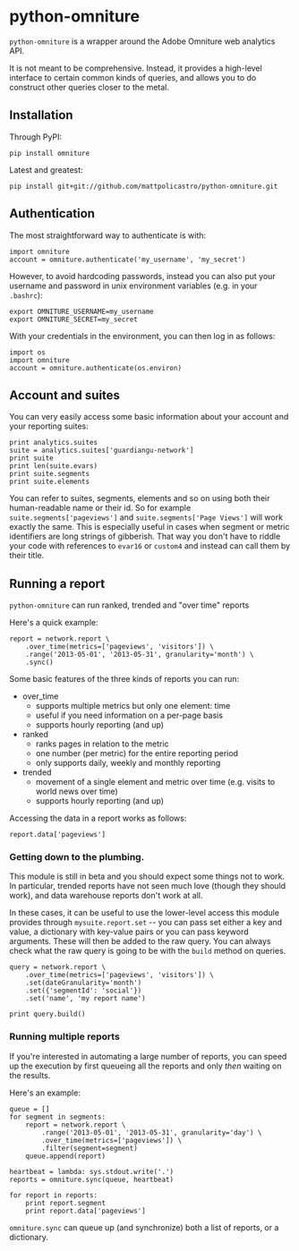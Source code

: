 # python-omniture

`python-omniture` is a wrapper around the Adobe Omniture web analytics API.

It is not meant to be comprehensive. Instead, it provides a high-level interface
to certain common kinds of queries, and allows you to do construct other queries
closer to the metal.

## Installation

Through PyPI:

    pip install omniture

Latest and greatest:

    pip install git+git://github.com/mattpolicastro/python-omniture.git

## Authentication

The most straightforward way to authenticate is with:

    import omniture
    account = omniture.authenticate('my_username', 'my_secret')

However, to avoid hardcoding passwords, instead you can also put your username
and password in unix environment variables (e.g. in your `.bashrc`):

    export OMNITURE_USERNAME=my_username
    export OMNITURE_SECRET=my_secret

With your credentials in the environment, you can then log in as follows:

    import os
    import omniture
    account = omniture.authenticate(os.environ)

## Account and suites

You can very easily access some basic information about your account and your
reporting suites:

    print analytics.suites
    suite = analytics.suites['guardiangu-network']
    print suite
    print len(suite.evars)
    print suite.segments
    print suite.elements

You can refer to suites, segments, elements and so on using both their
human-readable name or their id. So for example `suite.segments['pageviews']` and `suite.segments['Page Views']` will work exactly the same. This is especially useful in cases when segment or metric identifiers are long strings of gibberish. That way you don't have to riddle your code with references to `evar16` or `custom4` and instead can call them by their title.

## Running a report

`python-omniture` can run ranked, trended and "over time" reports

Here's a quick example:

    report = network.report \
        .over_time(metrics=['pageviews', 'visitors']) \
        .range('2013-05-01', '2013-05-31', granularity='month') \
        .sync()

Some basic features of the three kinds of reports you can run:

* over_time
  * supports multiple metrics but only one element: time
  * useful if you need information on a per-page basis
  * supports hourly reporting (and up)
* ranked
  * ranks pages in relation to the metric
  * one number (per metric) for the entire reporting period
  * only supports daily, weekly and monthly reporting
* trended
  * movement of a single element and metric over time (e.g. visits to world news over time)
  * supports hourly reporting (and up)

Accessing the data in a report works as follows:

    report.data['pageviews']

### Getting down to the plumbing.

This module is still in beta and you should expect some things not to work. In particular, trended reports have not seen much love (though they should work), and data warehouse reports don't work at all.

In these cases, it can be useful to use the lower-level access this module provides through `mysuite.report.set` -- you can pass set either a key and value, a dictionary with key-value pairs or you can pass keyword arguments. These will then be added to the raw query. You can always check what the raw query is going to be with the `build` method on queries.

    query = network.report \
        .over_time(metrics=['pageviews', 'visitors']) \
        .set(dateGranularity='month')
        .set({'segmentId': 'social'})
        .set('name', 'my report name')

    print query.build()

### Running multiple reports

If you're interested in automating a large number of reports, you can speed up the
execution by first queueing all the reports and only _then_ waiting on the results.

Here's an example:

    queue = []
    for segment in segments:
        report = network.report \
            .range('2013-05-01', '2013-05-31', granularity='day') \
            .over_time(metrics=['pageviews']) \
            .filter(segment=segment)
        queue.append(report)

    heartbeat = lambda: sys.stdout.write('.')
    reports = omniture.sync(queue, heartbeat)

    for report in reports:
        print report.segment
        print report.data['pageviews']

`omniture.sync` can queue up (and synchronize) both a list of reports, or a dictionary.
